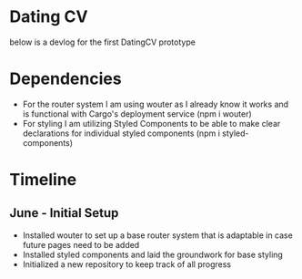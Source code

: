# Dating CV
below is a devlog for the first DatingCV prototype

# Dependencies
- For the router system I am using wouter as I already know it works and is functional with Cargo's deployment service (npm i wouter)
- For styling I am utilizing Styled Components to be able to make clear declarations for individual styled components (npm i styled-components)

# Timeline

## June - Initial Setup
- Installed wouter to set up a base router system that is adaptable in case future pages need to be added 
- Installed styled components and laid the groundwork for base styling
- Initialized a new repository to keep track of all progress
